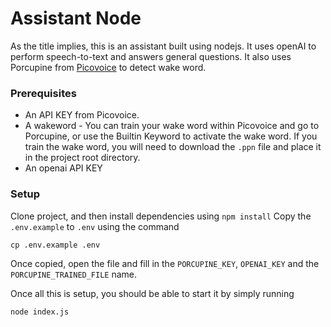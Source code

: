 # Assistant Node

As the title implies, this is an assistant built using nodejs. It uses openAI to perform speech-to-text and answers general questions. It also uses Porcupine from [Picovoice](https://picovoice.ai/) to detect wake word.

### Prerequisites
- An API KEY from Picovoice.
- A wakeword - You can train your wake word within Picovoice and go to Porcupine, or use the Builtin Keyword to activate the wake word. If you train the wake word, you will need to download the `.ppn` file and place it in the project root directory.
- An openai API KEY

### Setup
Clone project, and then install dependencies using `npm install`
Copy the `.env.example` to `.env` using the command 
```
cp .env.example .env
```
Once copied, open the file and fill in the `PORCUPINE_KEY`, `OPENAI_KEY` and the `PORCUPINE_TRAINED_FILE` name.

Once all this is setup, you should be able to start it by simply running
```
node index.js
```

